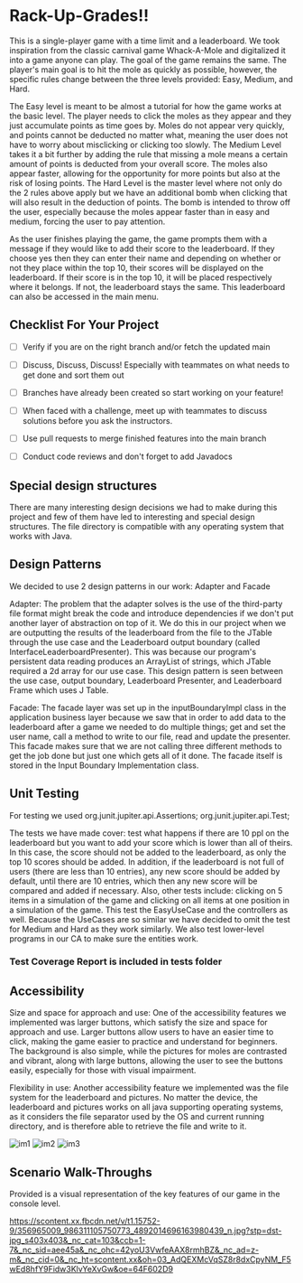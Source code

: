 # Rack-Up-Grades!!

This is a single-player game with a time limit and a leaderboard. We took inspiration from the classic carnival game Whack-A-Mole and digitalized it into a game anyone can play. 
The goal of the game remains the same. The player's main goal is to hit the mole as quickly as possible, however, the specific rules change between the three levels provided: Easy, Medium, and Hard.

  The Easy level is meant to be almost a tutorial for how the game works at the basic level. The player needs to click the moles as they appear and they just accumulate points as time goes by. Moles do not appear very quickly, and points cannot be deducted no matter what, meaning the user does not have to worry about misclicking or clicking too slowly. 
  The Medium Level takes it a bit further by adding the rule that missing a mole means a certain amount of points is deducted from your overall score. The moles also appear faster, allowing for the opportunity for more points but also at the risk of losing points. 
  The Hard Level is the master level where not only do the 2 rules above apply but we have an additional bomb when clicking that will also result in the deduction of points. The bomb is intended to throw off the user, especially because the moles appear faster than in easy and medium, forcing the user to pay attention. 

  As the user finishes playing the game, the game prompts them with a message if they would like to add their score to the leaderboard. If they choose yes then they can enter their name and depending on whether or not they place within the top 10, their scores will be displayed on the leaderboard. If their score is in the top 10, it will be placed respectively where it belongs. If not, the leaderboard stays the same. This leaderboard can also be accessed in the main menu.

## Checklist For Your Project
- [ ] Verify if you are on the right branch and/or fetch the updated main 
- [ ] Discuss, Discuss, Discuss! Especially with teammates on what needs to get done and sort them out
- [ ] Branches have already been created so start working on your feature!
- [ ] When faced with a challenge, meet up with teammates to discuss solutions before you ask the instructors.
- [ ] Use pull requests to merge finished features into the main branch
- [ ] Conduct code reviews and don't forget to add Javadocs


## Special design structures

There are many interesting design decisions we had to make during this project and few of them have led to interesting and special design structures. 
The file directory is compatible with any operating system that works with Java. 


## Design Patterns

We decided to use 2 design patterns in our work: Adapter and Facade

Adapter: The problem that the adapter solves is the use of the third-party file format might break the code and introduce dependencies if we don't put another layer of abstraction on top of it. We do this in our project when we are outputting the results of the leaderboard from the file to the JTable through the use case and the Leaderboard output boundary (called InterfaceLeaderboardPresenter). This was because our program's persistent data reading produces an ArrayList of strings, which JTable required a 2d array for our use case. This design pattern is seen between the use case, output boundary, Leaderboard Presenter, and Leaderboard Frame which uses J Table.

Facade: The facade layer was set up in the inputBoundaryImpl class in the application business layer because we saw that in order to add data to the leaderboard after a game we needed to do multiple things; get and set the user name, call a method to write to our file, read and update the presenter. This facade makes sure that we are not calling three different methods to get the job done but just one which gets all of it done. The facade itself is stored in the Input Boundary Implementation class. 


## Unit Testing
For testing we used org.junit.jupiter.api.Assertions; org.junit.jupiter.api.Test;

The tests we have made cover: test what happens if there are 10 ppl on the leaderboard but you want to add your score which is lower than all of theirs. In this case, the score should not be added to the leaderboard, as only the top 10 scores should be added. In addition, if the leaderboard is not full of users (there are less than 10 entries), any new score should be added by default, until there are 10 entries, which then any new score will be compared and added if necessary. Also, other tests include: clicking on 5 items in a simulation of the game and clicking on all items at one position in a simulation of the game. This test the EasyUseCase and the controllers as well. Because the UseCases are so similar we have decided to omit the test for Medium and Hard as they work similarly. We also test lower-level programs in our CA to make sure the entities work. 
### Test Coverage Report is included in tests folder

## Accessibility
Size and space for approach and use: 
One of the accessibility features we implemented was larger buttons, which satisfy the size and space for approach and use. Larger buttons allow users to have an easier time to click, making the game easier to practice and understand for beginners. The background is also simple, while the pictures for moles are contrasted and vibrant, along with large buttons, allowing the user to see the buttons easily, especially for those with visual impairment. 

Flexibility in use:
Another accessibility feature we implemented was the file system for the leaderboard and pictures. No matter the device, the leaderboard and pictures works on all java supporting operating systems, as it considers the file separator used by the OS and current running directory, and is therefore able to retrieve the file and write to it.

![im1](https://github.com/CSC207-2023Y-UofT/course-project-rack-up-grades/assets/122108416/3854a4ef-aadd-4de3-99ca-0452e49bd99d)
![im2](https://github.com/CSC207-2023Y-UofT/course-project-rack-up-grades/assets/122108416/567f0c1f-1309-4f8e-a636-c9aedad4766d)
![im3](https://github.com/CSC207-2023Y-UofT/course-project-rack-up-grades/assets/122108416/f8dce544-9146-4e5c-8068-e806a8f456c0)

## Scenario Walk-Throughs
Provided is a visual representation of the key features of our game in the console level. 

https://scontent.xx.fbcdn.net/v/t1.15752-9/356965009_986311105750773_4892014696163980439_n.jpg?stp=dst-jpg_s403x403&_nc_cat=103&ccb=1-7&_nc_sid=aee45a&_nc_ohc=42yoU3VwfeAAX8rmhBZ&_nc_ad=z-m&_nc_cid=0&_nc_ht=scontent.xx&oh=03_AdQEXMcVqSZ8r8dxCpyNM_F5wEd8hfY9Fidw3KlvYeXvGw&oe=64F602D9

